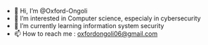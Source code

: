 - 👋 Hi, I’m @Oxford-Ongoli
- 👀 I’m interested in Computer science, especialy in cybersecurity
- 🌱 I’m currently learning information system security
- 📫 How to reach me : oxfordongoli06@gmail.com


<!---
Oxford-Ongoli/Oxford-Ongoli is a ✨ special ✨ repository because its `README.md` (this file) appears on your GitHub profile.
You can click the Preview link to take a look at your changes.
--->
